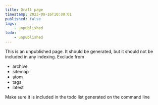 ```yaml
---
title: Draft page
timestamp: 2023-09-16T10:00:01
published: false
tags:
    - unpublished
todo:
    - unpublished
---
```


This is an unpublished page. It should be generated, but it should not be included in any indexing.
Exclude from

* archive
* sitemap
* atom
* tags
* latest

Make sure it is included in the todo list generated on the command line

